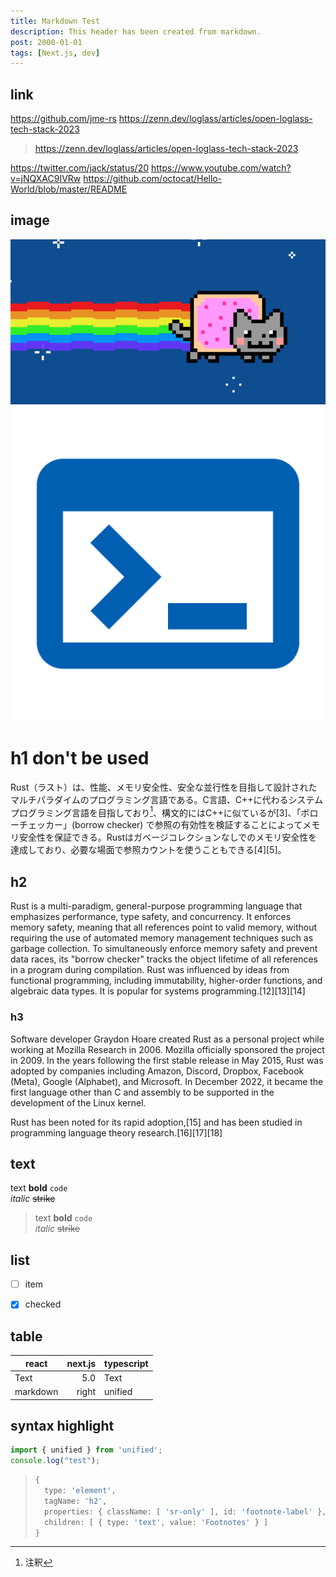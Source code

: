 ```yaml
---
title: Markdown Test
description: This header has been created from markdown.
post: 2000-01-01
tags: [Next.js, dev]
---
```



## link

https://github.com/jme-rs
https://zenn.dev/loglass/articles/open-loglass-tech-stack-2023

> https://zenn.dev/loglass/articles/open-loglass-tech-stack-2023

https://twitter.com/jack/status/20
https://www.youtube.com/watch?v=jNQXAC9IVRw
https://github.com/octocat/Hello-World/blob/master/README


## image

![](nyancat.png)
![](icon-512x512.png)


# h1 don't be used

Rust（ラスト）は、性能、メモリ安全性、安全な並行性を目指して設計されたマルチパラダイムのプログラミング言語である。C言語、C++に代わるシステムプログラミング言語を目指しており[^2]、構文的にはC++に似ているが[3]、「ボローチェッカー」(borrow checker) で参照の有効性を検証することによってメモリ安全性を保証できる。Rustはガベージコレクションなしでのメモリ安全性を達成しており、必要な場面で参照カウントを使うこともできる[4][5]。

[^2]: 注釈


## h2

Rust is a multi-paradigm, general-purpose programming language that emphasizes performance, type safety, and concurrency. It enforces memory safety, meaning that all references point to valid memory, without requiring the use of automated memory management techniques such as garbage collection. To simultaneously enforce memory safety and prevent data races, its "borrow checker" tracks the object lifetime of all references in a program during compilation. Rust was influenced by ideas from functional programming, including immutability, higher-order functions, and algebraic data types. It is popular for systems programming.[12][13][14]

### h3

Software developer Graydon Hoare created Rust as a personal project while working at Mozilla Research in 2006. Mozilla officially sponsored the project in 2009. In the years following the first stable release in May 2015, Rust was adopted by companies including Amazon, Discord, Dropbox, Facebook (Meta), Google (Alphabet), and Microsoft. In December 2022, it became the first language other than C and assembly to be supported in the development of the Linux kernel.

Rust has been noted for its rapid adoption,[15] and has been studied in programming language theory research.[16][17][18]


## text

text **bold** `code`  
*italic* ~~strike~~

> text **bold** `code`  
> *italic* ~~strike~~


## list

- [ ] item
- [x] checked


## table

| react    | next.js | typescript |
| -------- | ------: | ---------- |
| Text     |     5.0 | Text       |
| markdown |   right | unified    |


## syntax highlight

```ts:test.ts
import { unified } from 'unified';
console.log("test");
```

> ```ts
> {
>   type: 'element',
>   tagName: 'h2',
>   properties: { className: [ 'sr-only' ], id: 'footnote-label' },
>   children: [ { type: 'text', value: 'Footnotes' } ]
> }
> ```
